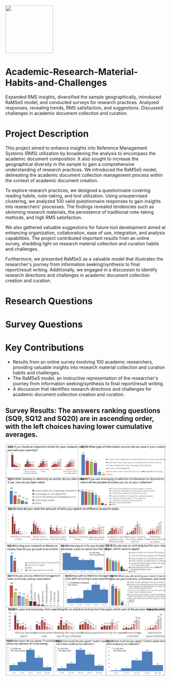 <img src="https://github.com/shakirul15-311/RaMSeS/blob/main/RaMSeS.gif" width="150" height="150">

# Academic-Research-Material-Habits-and-Challenges
Expanded RMS insights, diversified the sample geographically, introduced RaMSeS model, and conducted surveys for research practices. Analyzed responses, revealing trends, RMS satisfaction, and suggestions. Discussed challenges in academic document collection and curation.

# Project Description
This project aimed to enhance insights into Reference Management Systems (RMS) utilization by broadening the analysis to encompass the academic document composition. It also sought to increase the geographical diversity in the sample to gain a comprehensive understanding of research practices. We introduced the RaMSeS model, delineating the academic document collection management process within the context of academic document creation.

To explore research practices, we designed a questionnaire covering reading habits, note-taking, and tool utilization. Using unsupervised clustering, we analyzed 100 valid questionnaire responses to gain insights into researchers' processes. The findings revealed tendencies such as skimming research materials, the persistence of traditional note-taking methods, and high RMS satisfaction.

We also gathered valuable suggestions for future tool development aimed at enhancing organization, collaboration, ease of use, integration, and analysis capabilities. The project contributed important results from an online survey, shedding light on research material collection and curation habits and challenges.

Furthermore, we presented RaMSeS as a valuable model that illustrates the researcher's journey from information seeking/synthesis to final report/result writing. Additionally, we engaged in a discussion to identify research directions and challenges in academic document collection creation and curation.

# Research Questions

# Survey Questions

# Key Contributions

- Results from an online survey involving 100 academic researchers, providing valuable insights into research material collection and curation habits and challenges.
- The RaMSeS model, an instructive representation of the researcher's journey from information seeking/synthesis to final report/result writing.
- A discussion that identifies research directions and challenges for academic document collection creation and curation.

## Survey Results: The answers ranking questions (SQ9, SQ12 and SQ20) are in ascending order, with the left choices having lower cumulative averages.
![: Survey Results: The answers ranking questions (SQ9, SQ12 and SQ20) are in ascending order, with the left choices having lower cumulative averages.](Results-2.svg)
